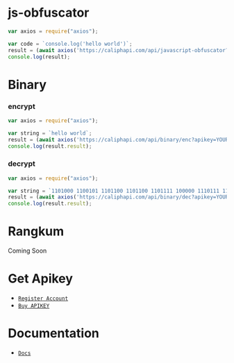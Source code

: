 # js-obfuscator


```js
var axios = require("axios");

var code = `console.log('hello world')`;
result = (await axios('https://caliphapi.com/api/javascript-obfuscator?apikey=YOUR-APIKEY', { method: 'POST', data: new URLSearchParams(Object.entries({ code })) })).data;
console.log(result);
```




# Binary

### encrypt 
```js
var axios = require("axios");

var string = `hello world`;
result = (await axios('https://caliphapi.com/api/binary/enc?apikey=YOUR-APIKEY', { method: 'POST', data: new URLSearchParams(Object.entries({ string })) })).data;
console.log(result.result);
```

### decrypt 
```js
var axios = require("axios");

var string = `1101000 1100101 1101100 1101100 1101111 100000 1110111 1101111 1110010 1101100 1100100`;
result = (await axios('https://caliphapi.com/api/binary/dec?apikey=YOUR-APIKEY', { method: 'POST', data: new URLSearchParams(Object.entries({ string })) })).data;
console.log(result.result);
```


# Rangkum

  Coming Soon




# Get Apikey

* [`Register Account`](https://caliphapi.com/users/register)
* [`Buy APIKEY`](https://wa.me/62882003806038?text=min%20mau%20beli%20apikey)

# Documentation
* [`Docs`](https://caliphapi.com/docs)
